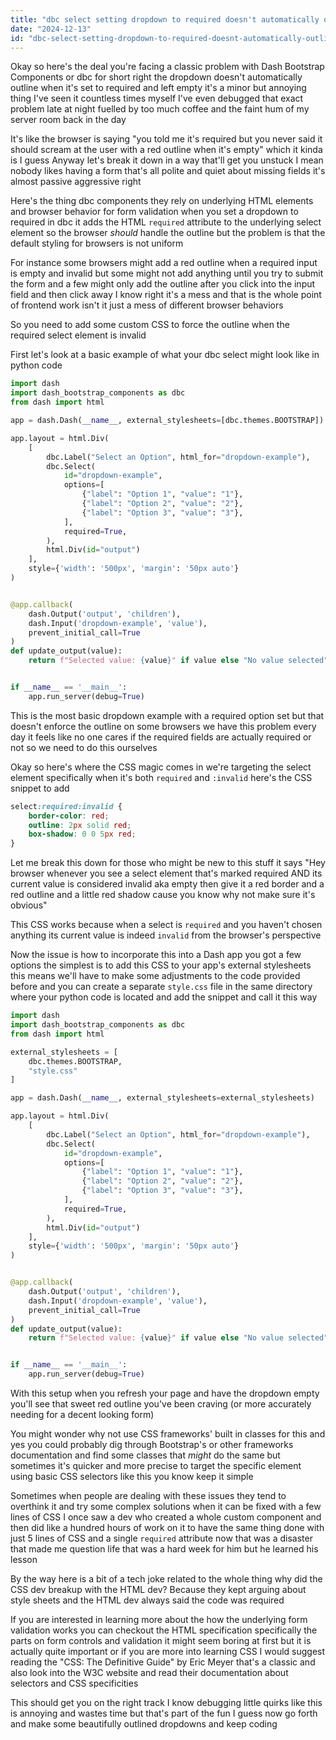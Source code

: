 ```yaml
---
title: "dbc select setting dropdown to required doesn't automatically outline an empty?"
date: "2024-12-13"
id: "dbc-select-setting-dropdown-to-required-doesnt-automatically-outline-an-empty"
---
```


Okay so here's the deal you're facing a classic problem with Dash Bootstrap Components or dbc for short right the dropdown doesn't automatically outline when it's set to required and left empty it's a minor but annoying thing I've seen it countless times myself I've even debugged that exact problem late at night fuelled by too much coffee and the faint hum of my server room back in the day

It's like the browser is saying "you told me it's required but you never said it should scream at the user with a red outline when it's empty" which it kinda is I guess Anyway let's break it down in a way that'll get you unstuck I mean nobody likes having a form that's all polite and quiet about missing fields it's almost passive aggressive right

Here's the thing dbc components they rely on underlying HTML elements and browser behavior for form validation when you set a dropdown to required in dbc it adds the HTML `required` attribute to the underlying select element so the browser *should* handle the outline but the problem is that the default styling for browsers is not uniform

For instance some browsers might add a red outline when a required input is empty and invalid but some might not add anything until you try to submit the form and a few might only add the outline after you click into the input field and then click away I know right it's a mess and that is the whole point of frontend work isn't it just a mess of different browser behaviors

So you need to add some custom CSS to force the outline when the required select element is invalid

First let's look at a basic example of what your dbc select might look like in python code

```python
import dash
import dash_bootstrap_components as dbc
from dash import html

app = dash.Dash(__name__, external_stylesheets=[dbc.themes.BOOTSTRAP])

app.layout = html.Div(
    [
        dbc.Label("Select an Option", html_for="dropdown-example"),
        dbc.Select(
            id="dropdown-example",
            options=[
                {"label": "Option 1", "value": "1"},
                {"label": "Option 2", "value": "2"},
                {"label": "Option 3", "value": "3"},
            ],
            required=True,
        ),
        html.Div(id="output")
    ],
    style={'width': '500px', 'margin': '50px auto'}
)


@app.callback(
    dash.Output('output', 'children'),
    dash.Input('dropdown-example', 'value'),
    prevent_initial_call=True
)
def update_output(value):
    return f"Selected value: {value}" if value else "No value selected"


if __name__ == '__main__':
    app.run_server(debug=True)
```

This is the most basic dropdown example with a required option set but that doesn't enforce the outline on some browsers we have this problem every day it feels like no one cares if the required fields are actually required or not so we need to do this ourselves

Okay so here's where the CSS magic comes in we're targeting the select element specifically when it's both `required` and `:invalid` here's the CSS snippet to add

```css
select:required:invalid {
    border-color: red;
    outline: 2px solid red;
    box-shadow: 0 0 5px red;
}
```

Let me break this down for those who might be new to this stuff it says "Hey browser whenever you see a select element that's marked required AND its current value is considered invalid aka empty then give it a red border and a red outline and a little red shadow cause you know why not make sure it's obvious"

This CSS works because when a select is `required` and you haven't chosen anything its current value is indeed `invalid` from the browser's perspective

Now the issue is how to incorporate this into a Dash app you got a few options the simplest is to add this CSS to your app's external stylesheets this means we'll have to make some adjustments to the code provided before and you can create a separate `style.css` file in the same directory where your python code is located and add the snippet and call it this way

```python
import dash
import dash_bootstrap_components as dbc
from dash import html

external_stylesheets = [
    dbc.themes.BOOTSTRAP,
    "style.css"
]

app = dash.Dash(__name__, external_stylesheets=external_stylesheets)

app.layout = html.Div(
    [
        dbc.Label("Select an Option", html_for="dropdown-example"),
        dbc.Select(
            id="dropdown-example",
            options=[
                {"label": "Option 1", "value": "1"},
                {"label": "Option 2", "value": "2"},
                {"label": "Option 3", "value": "3"},
            ],
            required=True,
        ),
        html.Div(id="output")
    ],
    style={'width': '500px', 'margin': '50px auto'}
)


@app.callback(
    dash.Output('output', 'children'),
    dash.Input('dropdown-example', 'value'),
    prevent_initial_call=True
)
def update_output(value):
    return f"Selected value: {value}" if value else "No value selected"


if __name__ == '__main__':
    app.run_server(debug=True)

```

With this setup when you refresh your page and have the dropdown empty you'll see that sweet red outline you've been craving (or more accurately needing for a decent looking form)

You might wonder why not use CSS frameworks' built in classes for this and yes you could probably dig through Bootstrap's or other frameworks documentation and find some classes that *might* do the same but sometimes it's quicker and more precise to target the specific element using basic CSS selectors like this you know keep it simple

Sometimes when people are dealing with these issues they tend to overthink it and try some complex solutions when it can be fixed with a few lines of CSS I once saw a dev who created a whole custom component and then did like a hundred hours of work on it to have the same thing done with just 5 lines of CSS and a single `required` attribute now that was a disaster that made me question life that was a hard week for him but he learned his lesson

By the way here is a bit of a tech joke related to the whole thing  why did the CSS dev breakup with the HTML dev? Because they kept arguing about style sheets and the HTML dev always said the code was required

If you are interested in learning more about the how the underlying form validation works you can checkout the HTML specification specifically the parts on form controls and validation it might seem boring at first but it is actually quite important or if you are more into learning CSS I would suggest reading the "CSS: The Definitive Guide" by Eric Meyer that's a classic and also look into the W3C website and read their documentation about selectors and CSS specificities

This should get you on the right track I know debugging little quirks like this is annoying and wastes time but that's part of the fun I guess now go forth and make some beautifully outlined dropdowns and keep coding
